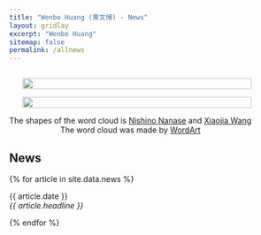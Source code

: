 ```yaml
---
title: "Wenbo Huang (黄文博) - News"
layout: gridlay
excerpt: "Wenbo Huang"
sitemap: false
permalink: /allnews
---
```

<div class="col-sm-4" align="right" style="display:table-cell; vertical-align:middle; text-align:center">

  <ul style="overflow: hidden">
  <a href ="https://wenbohuang1002.github.io"> <img align="right" src="{{ site.url }}{{ site.baseurl }}/images/NewsCloud.png" class="img-responsive" width="100%" /></a>
  </ul>
  <ul style="overflow: hidden">
  <a href ="https://wenbohuang1002.github.io"> <img align="right" src="{{ site.url }}{{ site.baseurl }}/images/ActivityR.png" class="img-responsive" width="100%" /></a>
  </ul>
  The shapes of the word cloud is <a href ="https://nishinonanase.com">Nishino Nanase</a> and <a href ="https://weibo.com/snh48wangxiaojia">Xiaojia Wang</a><br>
  The word cloud was made by <a href ="https://wordart.com/">WordArt</a>
</div>


<div class="col-sm-8">

## News

{% for article in site.data.news %}
<p>{{ article.date }} <br>
<em>{{ article.headline }}</em></p>
{% endfor %}

</div>